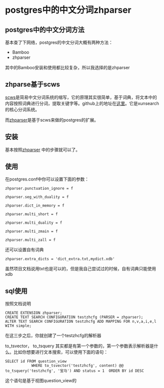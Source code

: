 # postgres中的中文分词zhparser

## postgres中的中文分词方法

基本查了下网络，postgres的中文分词大概有两种方法：

* Bamboo
* zhparser

其中的Bamboo安装和使用都比较复杂，所以我选择的是zhparser

## zhparse基于scws

[scws](http://www.xunsearch.com/scws/)是简易中文分词系统的缩写，它的原理其实很简单，基于词典，将文本中的内容按照词典进行分词，提取关键字等。github上的地址在[这里](https://github.com/hightman/scws)。它是xunsearch的核心分词系统。

而[zhparser](https://github.com/amutu/zhparser)是基于scws来做的postgres的扩展。

## 安装

基本按照[zhparser](https://github.com/amutu/zhparser) 中的步骤就可以了。

## 使用

在postgres.conf中你可以设置下面的参数：

```
zhparser.punctuation_ignore = f

zhparser.seg_with_duality = f

zhparser.dict_in_memory = f

zhparser.multi_short = f

zhparser.multi_duality = f

zhparser.multi_zmain = f

zhparser.multi_zall = f
```

还可以设置自有词典
```
zhparser.extra_dicts = 'dict_extra.txt,mydict.xdb'
```

虽然项目文档说用txt也是可以的，但是我自己尝试过的时候，自有词典只能使用xdb

## sql使用

按照文档说明

```
CREATE EXTENSION zhparser;
CREATE TEXT SEARCH CONFIGURATION testzhcfg (PARSER = zhparser);
ALTER TEXT SEARCH CONFIGURATION testzhcfg ADD MAPPING FOR n,v,a,i,e,l WITH simple;
```

在这三步之后，你就创建了一个testzhcfg的解析器

to_tsvector， to_tsquery 其实都是有第一个参数的，第一个参数表示解析器是什么。比如你想要进行文本搜索，可以使用下面的语句：

```
SELECT id FROM question_view
            WHERE to_tsvector('testzhcfg', content) @@ to_tsquery('testzhcfg', '宝马') AND status = 1  ORDER BY id DESC
```

这个语句是基于视图question_view的